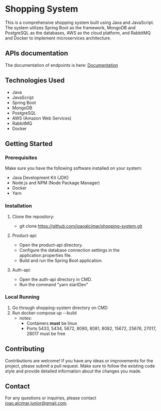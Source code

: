 # **Shopping System**
This is a comprehensive shopping system built using Java and JavaScript. The system utilizes Spring Boot as the framework, MongoDB and PostgreSQL as the databases, AWS as the cloud platform, and RabbitMQ and Docker to implement microservices architecture.

## APIs documentation

The documentation of endpoints is here: [Documentation](https://github.com/joaoalcimar/shopping-system/blob/main/ApiDocumentation.md)

## **Technologies Used**
- Java
- JavaScript
- Spring Boot
- MongoDB
- PostgreSQL
- AWS (Amazon Web Services)
- RabbitMQ
- Docker

## **Getting Started**

### **Prerequisites**
Make sure you have the following software installed on your system:

- Java Development Kit (JDK)
- Node.js and NPM (Node Package Manager)
- Docker
- Yarn

### **Installation**
1. Clone the repository:   
    - git clone https://github.com/joaoalcimar/shopping-system.git

  
2. Product-api:
    - Open the product-api directory.
    - Configure the database connection settings in the application.properties file.
    - Build and run the Spring Boot application.


3. Auth-api:
    - Open the auth-api directory in CMD.
    - Run the command "yarn startDev"
      
  
### **Local Running**

1. Go through shopping-system directory on CMD
2. Run docker-compose up --build
   - notes:
       - Containers **must** be linux
       - Ports 5433, 5434, 5672, 8080, 8081, 8082, 15672, 25676, 27017, 28017 must be free

## **Contributing**
Contributions are welcome! If you have any ideas or improvements for the project, please submit a pull request. Make sure to follow the existing code style and provide detailed information about the changes you made.

## **Contact**
For any questions or inquiries, please contact joao.alcimar.junior@gmail.com.
